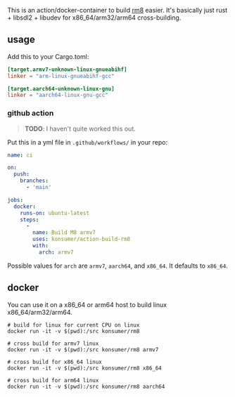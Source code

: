 This is an action/docker-container to build [rm8](https://github.com/konsumer/rm8) easier. It's basically just rust + libsdl2 + libudev for x86_64/arm32/arm64 cross-building.

## usage

Add this to your Cargo.toml:

```toml
[target.armv7-unknown-linux-gnueabihf]
linker = "arm-linux-gnueabihf-gcc"

[target.aarch64-unknown-linux-gnu]
linker = "aarch64-linux-gnu-gcc"
```

### github action

> **TODO**: I haven't quite worked this out.

Put this in a yml file in `.github/workflows/` in your repo:

```yml
name: ci

on:
  push:
    branches:
      - 'main'

jobs:
  docker:
    runs-on: ubuntu-latest
    steps:
      -
        name: Build M8 armv7
        uses: konsumer/action-build-rm8
        with:
          arch: armv7

```

Possible values for `arch` are `armv7`, `aarch64`, and `x86_64`. It defaults to `x86_64`.

## docker

You can use it on a x86_64 or arm64 host to build linux x86_64/arm32/arm64.

```
# build for linux for current CPU on linux
docker run -it -v $(pwd):/src konsumer/rm8

# cross build for armv7 linux
docker run -it -v $(pwd):/src konsumer/rm8 armv7

# cross build for x86_64 linux
docker run -it -v $(pwd):/src konsumer/rm8 x86_64

# cross build for arm64 linux
docker run -it -v $(pwd):/src konsumer/rm8 aarch64
```
